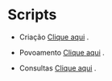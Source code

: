 # Scripts

* Criação [Clique aqui](t01/tarefa01-create.sql) .  

* Povoamento [Clique aqui](t01/tarefa01-inserts.sql) .  

* Consultas [Clique aqui](t01/scripts/) .
